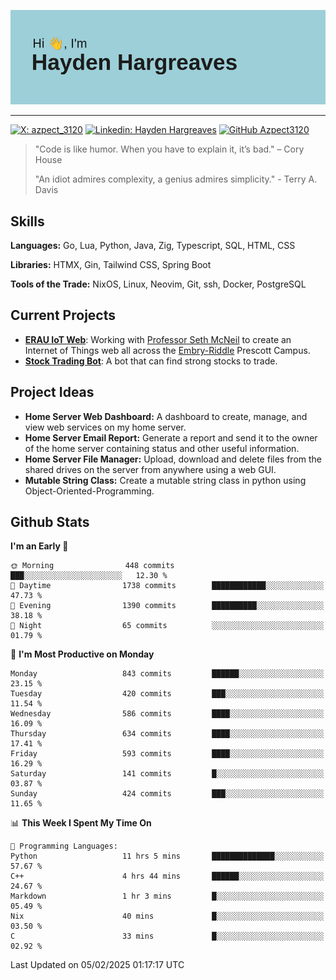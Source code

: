 ![Hayden Hargreaves](https://github.com/Azpect3120/Azpect3120/blob/master/download.png?raw=true)

<hr>

[![X: azpect_3120](https://img.shields.io/twitter/follow/azpect_3120?style=social)](https://x.com/azpect_3120)
[![Linkedin: Hayden Hargreaves](https://img.shields.io/badge/-Hayden%20Hargreaves-blue?style=flat-square&logo=Linkedin&logoColor=white&link=https://www.linkedin.com/in/hayden-hargreaves-37b2802a4/)](https://www.linkedin.com/in/hayden-hargreaves-37b2802a4/)
[![GitHub Azpect3120](https://img.shields.io/github/followers/azpect3120?label=follow&style=social)](https://github.com/azpect3120)

> "Code is like humor. When you have to explain it, it’s bad." – Cory House
> 
> "An idiot admires complexity, a genius admires simplicity." - Terry A. Davis


## Skills
**Languages:** Go, Lua, Python, Java, Zig, Typescript, SQL, HTML, CSS 

**Libraries:** HTMX, Gin, Tailwind CSS, Spring Boot

**Tools of the Trade:** NixOS, Linux, Neovim, Git, ssh, Docker, PostgreSQL


## Current Projects 
- **[ERAU IoT Web](https://github.com/Azpect3120/InternetOfThings)**: Working with [Professor Seth McNeil](https://github.com/semcneil) to create an Internet of Things web all across the [Embry-Riddle](https://erau.edu) Prescott Campus.
- **[Stock Trading Bot](https://github.com/Azpect3120/TradingBot)**: A bot that can find strong stocks to trade.


## Project Ideas
- **Home Server Web Dashboard:** A dashboard to create, manage, and view web services on my home server.
- **Home Server Email Report:** Generate a report and send it to the owner of the home server containing status and other useful information.
- **Home Server File Manager:** Upload, download and delete files from the shared drives on the server from anywhere using a web GUI.
- **Mutable String Class:** Create a mutable string class in python using Object-Oriented-Programming.


## Github Stats

<!--START_SECTION:waka-->
**I'm an Early 🐤** 

```text
🌞 Morning                448 commits         ███░░░░░░░░░░░░░░░░░░░░░░   12.30 % 
🌆 Daytime                1738 commits        ████████████░░░░░░░░░░░░░   47.73 % 
🌃 Evening                1390 commits        ██████████░░░░░░░░░░░░░░░   38.18 % 
🌙 Night                  65 commits          ░░░░░░░░░░░░░░░░░░░░░░░░░   01.79 % 
```
📅 **I'm Most Productive on Monday** 

```text
Monday                   843 commits         ██████░░░░░░░░░░░░░░░░░░░   23.15 % 
Tuesday                  420 commits         ███░░░░░░░░░░░░░░░░░░░░░░   11.54 % 
Wednesday                586 commits         ████░░░░░░░░░░░░░░░░░░░░░   16.09 % 
Thursday                 634 commits         ████░░░░░░░░░░░░░░░░░░░░░   17.41 % 
Friday                   593 commits         ████░░░░░░░░░░░░░░░░░░░░░   16.29 % 
Saturday                 141 commits         █░░░░░░░░░░░░░░░░░░░░░░░░   03.87 % 
Sunday                   424 commits         ███░░░░░░░░░░░░░░░░░░░░░░   11.65 % 
```


📊 **This Week I Spent My Time On** 

```text
💬 Programming Languages: 
Python                   11 hrs 5 mins       ██████████████░░░░░░░░░░░   57.67 % 
C++                      4 hrs 44 mins       ██████░░░░░░░░░░░░░░░░░░░   24.67 % 
Markdown                 1 hr 3 mins         █░░░░░░░░░░░░░░░░░░░░░░░░   05.49 % 
Nix                      40 mins             █░░░░░░░░░░░░░░░░░░░░░░░░   03.50 % 
C                        33 mins             █░░░░░░░░░░░░░░░░░░░░░░░░   02.92 % 
```


 Last Updated on 05/02/2025 01:17:17 UTC
<!--END_SECTION:waka-->
